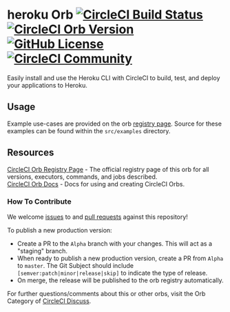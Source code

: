 # heroku Orb [![CircleCI Build Status](https://circleci.com/gh/CircleCI-Public/heroku-orb.svg?style=shield "CircleCI Build Status")](https://circleci.com/gh/CircleCI-Public/heroku-orb) [![CircleCI Orb Version](https://img.shields.io/badge/endpoint.svg?url=https://badges.circleci.io/orb/circleci/heroku)](https://circleci.com/orbs/registry/orb/circleci/heroku) [![GitHub License](https://img.shields.io/badge/license-MIT-lightgrey.svg)](https://raw.githubusercontent.com/CircleCI-Public/heroku-orb/master/LICENSE) [![CircleCI Community](https://img.shields.io/badge/community-CircleCI%20Discuss-343434.svg)](https://discuss.circleci.com/c/ecosystem/orbs)

Easily install and use the Heroku CLI with CircleCI to build, test, and deploy your applications to Heroku.

## Usage

Example use-cases are provided on the orb [registry page](https://circleci.com/orbs/registry/orb/circleci/heroku#usage-examples). Source for these examples can be found within the `src/examples` directory.

## Resources

[CircleCI Orb Registry Page](https://circleci.com/orbs/registry/orb/circleci/heroku) - The official registry page of this orb for all versions, executors, commands, and jobs described.  
[CircleCI Orb Docs](https://circleci.com/docs/2.0/orb-intro/#section=configuration) - Docs for using and creating CircleCI Orbs.  

### How To Contribute

We welcome [issues](https://github.com/CircleCI-Public/heroku-orb/issues) to and [pull requests](https://github.com/CircleCI-Public/heroku-orb/pulls) against this repository!

To publish a new production version:
* Create a PR to the `Alpha` branch with your changes. This will act as a "staging" branch.
* When ready to publish a new production version, create a PR from `Alpha` to `master`. The Git Subject should include `[semver:patch|minor|release|skip]` to indicate the type of release.
* On merge, the release will be published to the orb registry automatically.

For further questions/comments about this or other orbs, visit the Orb Category of [CircleCI Discuss](https://discuss.circleci.com/c/orbs).
